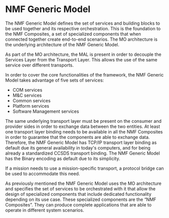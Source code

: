 NMF Generic Model
============

The NMF Generic Model defines the set of services and building blocks to be used together and its respective orchestration. This is the foundation to the NMF Composites, a set of specialized components that when connected together create end-to-end scenarios. The MO architecture is the underlying architecture of the NMF Generic Model.

As part of the MO architecture, the MAL is present in order to decouple the Services Layer from the Transport Layer. This allows the use of the same service over different transports.

In order to cover the core functionalities of the framework, the NMF Generic Model takes advantage of five sets of services:
* COM services
* M&C services
* Common services
* Platform services
* Software Management services

The same underlying transport layer must be present on the consumer and provider sides in order to exchange data between the two entities. At least one transport layer binding needs to be available in all the NMF Composites in order to guarantee that the components are able to exchange data. Therefore, the NMF Generic Model has TCP/IP transport layer binding as default due its general availability in today's computers, and for being already a standardized CCSDS transport binding. The NMF Generic Model has the Binary encoding as default due to its simplicity.

If a mission needs to use a mission-specific transport, a protocol bridge can be used to accommodate this need.

As previously mentioned the NMF Generic Model uses the MO architecture and specifies the set of services to be orchestrated with it that allow the design of specialized components that include dedicated functionality depending on its use case. These specialized components are the “NMF Composites”. They can produce complete applications that are able to operate in different system scenarios.


